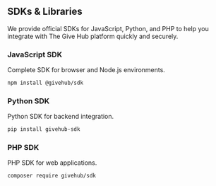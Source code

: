 ## SDKs & Libraries

We provide official SDKs for JavaScript, Python, and PHP to help you integrate with The Give Hub platform quickly and securely.

### JavaScript SDK
Complete SDK for browser and Node.js environments.
```bash
npm install @givehub/sdk
```

### Python SDK
Python SDK for backend integration.
```bash
pip install givehub-sdk
```

### PHP SDK
PHP SDK for web applications.
```bash
composer require givehub/sdk
```



